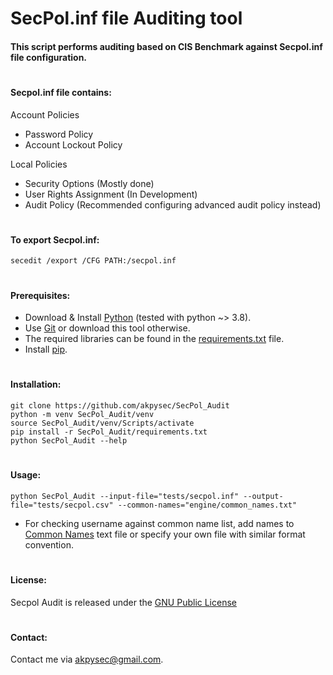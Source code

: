 # SecPol.inf file Auditing tool

#### This script performs auditing based on CIS Benchmark against Secpol.inf file configuration.

#

#### Secpol.inf file contains:
Account Policies
- Password Policy
- Account Lockout Policy

Local Policies
- Security Options (Mostly done)
- User Rights Assignment (In Development)
- Audit Policy (Recommended configuring advanced audit policy instead)

#

#### To export Secpol.inf:

    secedit /export /CFG PATH:/secpol.inf

#

#### Prerequisites:

- Download & Install [Python](https://www.python.org/downloads/) (tested with python ~> 3.8).
- Use [Git](https://git-scm.com/downloads) or download this tool otherwise.
- The required libraries can be found in the [requirements.txt](https://github.com/akpysec/SecPol_Audit/blob/master/requirements.txt) file.
- Install [pip]("https://pip.pypa.io/en/stable/installation/").

#

#### Installation:

    git clone https://github.com/akpysec/SecPol_Audit
    python -m venv SecPol_Audit/venv
    source SecPol_Audit/venv/Scripts/activate
    pip install -r SecPol_Audit/requirements.txt
    python SecPol_Audit --help

#

#### Usage:

    python SecPol_Audit --input-file="tests/secpol.inf" --output-file="tests/secpol.csv" --common-names="engine/common_names.txt"

* For checking username against common name list, add names to
  [Common Names](https://github.com/akpysec/SecPol_Audit/blob/master/engine/common_names.txt) text file or specify your own file with similar format convention.

#

#### License:
Secpol Audit is released under the
[GNU Public License](https://github.com/akpysec/SecPol_Audit/blob/master/LICENSE)

#

#### Contact:
Contact me via <akpysec@gmail.com>.
